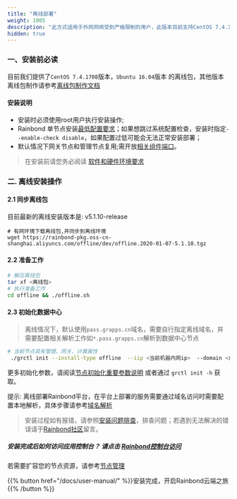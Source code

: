 ```yaml
---
title: "离线部署"
weight: 1005
description: "此方式适用于外网网络受到严格限制的用户，此版本目前支持CentOS 7.4.1708系统，Ubuntu 16.04 系统"
hidden: true
---
```


### 一、安装前必读

目前我们提供了`CentOS 7.4.1708`版本，`Ubuntu 16.04`版本 的离线包，其他版本离线包制作请参考[离线包制作文档](/docs/user-operations/op-guide/offline-package/)

#### 安装说明

- 安装时必须使用root用户执行安装操作;
- Rainbond 单节点安装[最低配置要求](/docs/user-operations/op-guide/recommendation/#六-服务器要求)；如果想跳过系统配置检查，安装时指定`--enable-check disable`，如果配置过低可能会无法正常安装部署；
- 默认情况下网关节点和管理节点复用;需开放[相关组件端口](/docs/user-operations/op-guide/required_ports/)。

> 在安装前请您务必阅读 [软件和硬件环境要求](/docs/user-operations/op-guide/recommendation/)

### 二. 离线安装操作

#### 2.1 同步离线包

目前最新的离线安装版本是: v5.1.10-release

```
# 有网环境下载离线包,并同步到离线环境
wget https://rainbond-pkg.oss-cn-shanghai.aliyuncs.com/offline/dev/offline.2020-01-07-5.1.10.tgz

```

#### 2.2 准备工作
```bash
# 解压离线包
tar xf <离线包>
# 执行准备工作
cd offline && ./offline.sh
```

#### 2.3 初始化数据中心

 
> 离线情况下，默认使用`pass.grapps.cn`域名，需要自行指定离线域名，并需要配置相关解析工作如`*.pass.grapps.cn`解析到数据中心节点  


```bash
# 当前节点具有管理、网关、计算属性
 ./grctl init --install-type offline  --iip <当前机器内网ip>  --domain <自定义域名>
```
 
更多初始化参数，请阅读[节点初始化重要参数说明](/docs/user-operations/tools/grctl/#节点初始化重要参数说明) 或者通过 `grctl init -h` 获取。

 提示: 离线部署Rainbond平台，在平台上部署的服务需要通过域名访问时需要配置本地解析，具体步骤请参考[域名解析](https://t.goodrain.com/t/topic/1239)
 
> 安装过程如有报错，请参照[安装问题排查](/docs/Troubleshoot/install-problem/)，排查问题；若遇到无法解决的错误请于[Rainbond社区](https://t.goodrain.com)留言。

##### 安装完成后如何访问应用控制台？ 请点击 [Rainbond控制台访问](/docs/user-operations/backstage/visit)

若需要扩容您的节点资源，请参考[节点管理](/docs/user-operations/management/node/#添加节点)
 

{{% button href="/docs/user-manual/" %}}安装完成，开启Rainbond云端之旅{{% /button %}}


